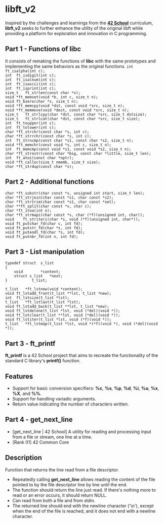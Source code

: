 # libft_v2
Inspired by the challenges and learnings from the [**42 School**](https://42.fr/en/homepage/) curriculum, **libft_v2** seeks to further enhance the utility of the original libft while providing a platform for exploration and innovation in C programming.

## Part 1 - Functions of libc
It consists of remaking the functions of **libc** with the same prototypes and implementing the same behaviors as the original functions.
```int	ft_isalpha(int c);```  
```int	ft_isdigit(int c);```  
```int	ft_isalnum(int c);```  
```int	ft_isascii(int c);```  
```int	ft_isprint(int c);```  
```size_t	ft_strlen(const char *s);```  
```void	*ft_memset(void *b, int c, size_t n);```  
```void	ft_bzero(char *s, size_t n);```  
```void	*ft_memcpy(void *dst, const void *src, size_t n);```  
```void	*ft_memmove(void *dest, const void *src, size_t n);```  
```size_t	ft_strlcpy(char *dst, const char *src, size_t dstsize);```  
```size_t	ft_strlcat(char *dst, const char *src, size_t size);```  
```int	ft_toupper(int c);```  
```int	ft_tolower(int c);```  
```char	*ft_strchr(const char *s, int c);```  
```char	*ft_strrchr(const char *s, int c);```  
```int	ft_strncmp(const char *s1, const char *s2, size_t n);```  
```void	*ft_memchr(const void *s, int c, size_t n);```  
```int	ft_memcmp(const void *s1, const void *s2, size_t n);```  
```char	*ft_strnstr(const char *big, const char *little, size_t len);```  
```int	ft_atoi(const char *nptr);```  
```void	*ft_calloc(size_t nmemb, size_t size);```  
```char	*ft_strdup(const char *s);```  

## Part 2 - Additional functions
```char	*ft_substr(char const *s, unsigned int start, size_t len);```  
```char	*ft_strjoin(char const *s1, char const *s2);```  
```char	*ft_strtrim(char const *s1, char const *set);```  
```char	**ft_split(char const *s, char c);```  
```char	*ft_itoa(int n);```  
```char	*ft_strmapi(char const *s, char (*f)(unsigned int, char));```  
```void    ft_striteri(char *s, void (*f)(unsigned int, char*));```  
```void	ft_putchar_fd(char c, int fd);```  
```void	ft_putstr_fd(char *s, int fd);```  
```void	ft_putendl_fd(char *s, int fd);```  
```void	ft_putnbr_fd(int n, int fd);```  

## Part 3 - List manipulation
```
typedef struct	s_list
{
	void		*content;
 	struct s_list	*next;
}			t_list;
```
```t_list	*ft_lstnew(void *content);```  
```void	ft_lstadd_front(t_list **lst, t_list *new);```  
```int	ft_lstsize(t_list *lst);```  
```t_list	*ft_lstlast(t_list *lst);```  
```void	ft_lstadd_back(t_list **lst, t_list *new);```  
```void	ft_lstdelone(t_list *lst, void (*del)(void *));```  
```void	ft_lstclear(t_list **lst, void (*del)(void *));```  
```void	ft_lstiter(t_list *lst, void (*f)(void *));```  
```t_list	*ft_lstmap(t_list *lst, void *(*f)(void *), void (*del)(void *));```  

## Part 3 - ft_printf
**ft_printf** is a 42 School project that aims to recreate the functionality of the standard C library's **printf()** function.
## Features
-  Support for basic conversion specifiers: **%c**, **%s**, **%p**, **%d**, **%i**, **%u**, **%x**, **%X**, and **%%**.
-  Support for handling variadic arguments.
-  Return value indicating the number of characters written.

## Part 4 - get_next_line
- [get_next_line | 42 School] A utility for reading and processing input from a file or stream, one line at a time.
- [Rank 01] 42 Common Core
## Description
Function that returns the line read from a file descriptor.
- Repeatedly calling **get_next_line** allows reading the content of the file pointed to by the file descriptor line by line until the end.
- The function should return the line just read. If there's nothing more to read or an error occurs, it should return NULL.
- Can read from both a file and from stdin.
- The returned line should end with the newline character ('\n'), except when the end of the file is reached, and it does not end with a newline character.
